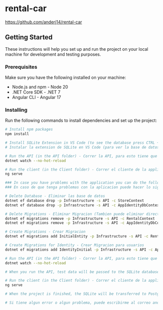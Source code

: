 # rental-car
https://github.com/anderj14/rental-car

## Getting Started

These instructions will help you set up and run the project on your local machine for development and testing purposes.

### Prerequisites

Make sure you have the following installed on your machine:

- Node.js and npm - Node 20
- .NET Core SDK - .NET 7
- Angular CLI - Angular 17

### Installing

Run the following commands to install dependencies and set up the project:

```bash
# Install npm packages
npm install

# Install SQLite Extension in VS Code (to see the database press CTRL + p add > and then sqlite: Opendatabase, then the sqlite tab will appear in the explorer with the database it opens) 
# Instalar la extension de SQLite en VS Code (para ver la base de datos preciona CTRL + p agrega > y luego sqlite: Opendatabase, luego en el explorador aparecera la pestaña de sqlite con la base de datos que abrio)

# Run the API (in the API folder) - Correr la API, para esto tiene que estar en la carpeta API del proyecto
dotnet watch --no-hot-reload

# Run the client (in the Client folder) - Correr el cliente de la applicacion, para esto tiene que estar dentro de la carpeta Client
ng serve

### In case you have problems with the application you can do the following
### En caso de que tenga problemas con la aplicacion puede hacer lo siguiente

# Delete Database - Eliminar las base de datos
dotnet ef database drop -p Infrastructure -s API -c StoreContext 
dotnet ef database drop -p Infrastructure -s API -c AppIdentityDbContex 

# Delete Migrations - Eliminar Migracion (Tambien puede eliminar directamente la carpeta migration del proyecto, las cuales se encuentra en el folder Infrastructure)
dotnet ef migrations remove -p Infrastructure -s API -c RentalContext
dotnet ef migrations remove -p Infrastructure -s API -c AppIdentityDbContex

# Create Migrations - Crear Migracion 
dotnet ef migrations add InitialEntity -p Infrastructure -s API -c RentalContext -o Data/Migrations

# Create Migrations for Identity - Crear Migracion para usuarios
dotnet ef migrations add IdentityInitial -p Infrastructure -s API -c AppIdentityDbContex

# Run the API (in the API folder) - Correr la API, para esto tiene que estar en la carpeta API del proyecto
dotnet watch --no-hot-reload

# When you run the API, test data will be passed to the SQLite database

# Run the client (in the Client folder) - Correr el cliente de la applicacion, para esto tiene que estar dentro de la carpeta Client
ng serve

# When the project is finished, the SQLite will be transferred to PostgreSQL, for the production pass and the deployment of the app on the web.

# Si tiene algun error o algun problema, puede escribirme al correo andersonfrias001@gmail.com
